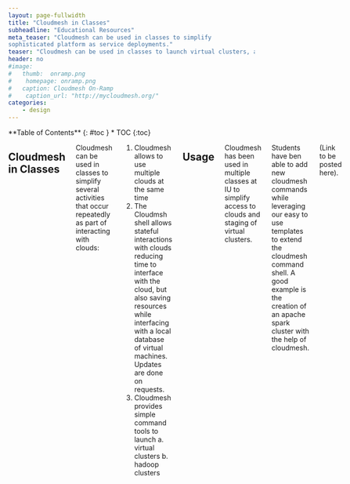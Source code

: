 ```yaml
---
layout: page-fullwidth
title: "Cloudmesh in Classes"
subheadline: "Educational Resources"
meta_teaser: "Cloudmesh can be used in classes to simplify
sophisticated platform as service deployments."
teaser: "Cloudmesh can be used in classes to launch virtual clusters, and hadoop."
header: no
#image:
#   thumb:  onramp.png
#    homepage: onramp.png
#   caption: Cloudmesh On-Ramp
#    caption_url: "http://mycloudmesh.org/"
categories:
    - design
---
```

<div class="row">
<div class="medium-4 medium-push-8 columns" markdown="1">
<div class="panel radius" markdown="1">
**Table of Contents**
{: #toc }
*  TOC
{:toc}
</div>
</div><!-- /.medium-4.columns -->



<div class="medium-8 medium-pull-4 columns" markdown="1">

## Cloudmesh in Classes

Cloudmesh can be used in classes to simplify several activities that
occur repeatedly as part of interacting with clouds:

1. Cloudmesh allows to use multiple clouds at the same time
2. The Cloudmsh shell allows stateful interactions with clouds
   reducing time to interface with the cloud, but also saving
   resources while interfacing with a local database of virtual
   machines. Updates are done on requests.
3. Cloudmesh provides simple command tools to launch
    a. virtual clusters
	b. hadoop clusters

## Usage

Cloudmesh has been used in multiple classes at IU to simplify access
to clouds and staging of virtual clusters. 

Students have ben able to add new cloudmesh commands while leveraging
our easy to use templates to extend the cloudmesh command shell. A good
example is the creation of an apache spark cluster with the help of
cloudmesh.

(Link to be posted here).



</div><!-- /.medium-8.columns -->
</div><!-- /.row -->


